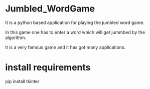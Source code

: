 # Jumbled_WordGame
It is a python based application for playing the jumbled word game.

In this game one has to enter a word which will get jummbed by the algorithm.

It is a very famous game and it has got many applications.



# install requirements

 pip install tkinter
 
